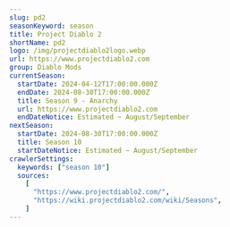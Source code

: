```yaml
---
slug: pd2
seasonKeyword: season
title: Project Diablo 2
shortName: pd2
logo: /img/projectdiablo2logo.webp
url: https://www.projectdiablo2.com
group: Diablo Mods
currentSeason:
  startDate: 2024-04-12T17:00:00.000Z
  endDate: 2024-08-30T17:00:00.000Z
  title: Season 9 - Anarchy
  url: https://www.projectdiablo2.com
  endDateNotice: Estimated ~ August/September
nextSeason:
  startDate: 2024-08-30T17:00:00.000Z
  title: Season 10
  startDateNotice: Estimated ~ August/September
crawlerSettings:
  keywords: ["season 10"]
  sources:
    [
      "https://www.projectdiablo2.com/",
      "https://wiki.projectdiablo2.com/wiki/Seasons",
    ]
---
```

